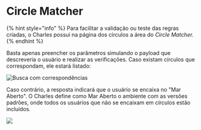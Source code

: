# Circle Matcher

{% hint style="info" %}
Para facilitar a validação ou teste das regras criadas, o Charles possui na página dos círculos a área do _Circle Matcher._ 
{% endhint %}

Basta apenas preencher os parâmetros simulando o payload que descreveria o usuário e realizar as verificações. Caso existam círculos que correspondam, ele estará listado:

![Busca com correspond&#xEA;ncias](../.gitbook/assets/circle-matcher-ok-chrome-capture.gif)

Caso contrário, a resposta indicará que o usuário se encaixa no "Mar Aberto". O Charles define como Mar Aberto o ambiente com as versões padrões, onde todos os usuários que não se encaixam em círculos estão incluídos.

![](../.gitbook/assets/circle-matcher-open-sea-chrome-capture.gif)

